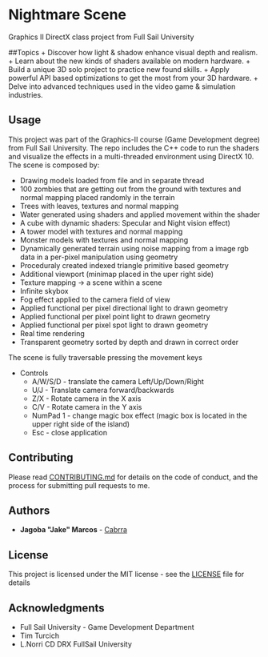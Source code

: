 Nightmare Scene
===============
Graphics II DirectX class project from Full Sail University

##Topics 
	+ Discover how light & shadow enhance visual depth and realism.
	+ Learn about the new kinds of shaders available on modern hardware. 
	+ Build a unique 3D solo project to practice new found skills. 
	+ Apply powerful API based optimizations to get the most from your 3D hardware.
	+ Delve into advanced techniques used in the video game & simulation industries.

## Usage

This project was part of the Graphics-II course (Game Development degree) from Full Sail University. 
The repo includes the C++ code to run the shaders and visualize the effects in a multi-threaded environment using DirectX 10. The scene is composed by:

+ Drawing models loaded from file and in separate thread
+ 100 zombies that are getting out from the ground with textures and normal mapping placed randomly in the terrain
+ Trees with leaves, textures and normal mapping
+ Water generated using shaders and applied movement within the shader
+ A cube with dynamic shaders: Specular and Night vision effect)
+ A tower model with textures and normal mapping
+ Monster models with textures and normal mapping
+ Dynamically generated terrain using noise mapping from a image rgb data in a per-pixel manipulation using geometry
+ Proceduraly created indexed triangle primitive based geometry
+ Additional viewport (minimap placed in the uper right side)
+ Texture mapping -> a scene within a scene
+ Infinite skybox
+ Fog effect applied to the camera field of view
+ Applied functional per pixel directional light to drawn geometry
+ Applied functional per pixel point light to drawn geometry 
+ Applied functional per pixel spot light to drawn geometry
+ Real time rendering
+ Transparent geometry sorted by depth and drawn in correct order

The scene is fully traversable pressing the movement keys

+ Controls
	+ A/W/S/D - translate the camera Left/Up/Down/Right
	+ U/J - Translate camera forward/backwards
	+ Z/X - Rotate camera in the X axis
	+ C/V - Rotate camera in the Y axis
	+ NumPad 1 - change magic box effect (magic box is located in the upper right side of the island)
	+ Esc - close application

	
## Contributing

Please read [CONTRIBUTING.md](https://github.com/Cabrra/Contributing-template/blob/master/Contributing-template.md) for details on the code of conduct, and the process for submitting pull requests to me.

## Authors

* **Jagoba "Jake" Marcos** - [Cabrra](https://github.com/Cabrra)

## License

This project is licensed under the MIT license - see the [LICENSE](LICENSE) file for details

## Acknowledgments

* Full Sail University - Game Development Department
* Tim Turcich
* L.Norri CD DRX FullSail University
